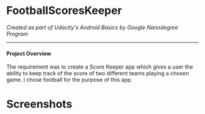 # FootballScoresKeeper
*Created as part of Udacity's Android Basics by Google Nanodegree Program*
_______________

#### Project Overview
The requirement was to create a Score Keeper app which gives a user the ability to keep track of the score of two different teams 
playing a chosen game. I chose football for the purpose of this app.

#
# Screenshots
